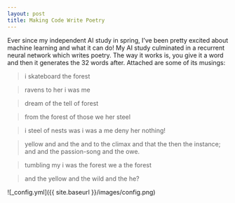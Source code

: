 ```yaml
---
layout: post
title: Making Code Write Poetry
---
```


Ever since my independent AI study in spring, I’ve been pretty excited about machine learning and what it can do! My AI study culminated in a recurrent neural network which writes poetry. The way it works is, you give it a word and then it generates the 32 words after. Attached are some of its musings:

> i skateboard the forest

> ravens to her i was me

> dream of the tell of forest

> from the forest of those we her steel

> i steel of nests was i was a me deny her nothing!

> yellow and and the and to the climax and that the then the instance; and and the passion-song and the owe.

> tumbling my i was the forest we a the forest

> and the yellow and the wild and the he?


![_config.yml]({{ site.baseurl }}/images/config.png)

